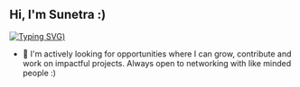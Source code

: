 ## Hi, I'm Sunetra :) 
[![Typing SVG](https://readme-typing-svg.demolab.com?font=jersey+15&size=30&pause=1000&color=020102&center=true&width=435&lines=Hey%2C+I'm+Sunetra+%3A))](https://git.io/typing-svg)


- 🔭 I'm actively looking for opportunities where I can grow, contribute and work on impactful projects. Always open to networking with like minded people :)

